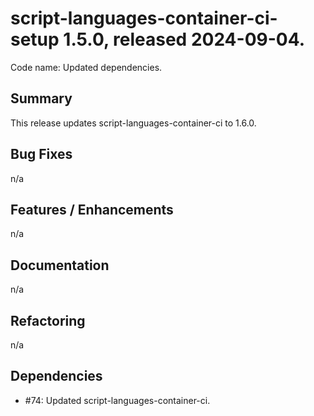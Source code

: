 # script-languages-container-ci-setup 1.5.0, released 2024-09-04.

Code name: Updated dependencies.

## Summary

This release updates script-languages-container-ci to 1.6.0.

## Bug Fixes

n/a 

## Features / Enhancements

n/a

## Documentation

n/a

## Refactoring

n/a

## Dependencies

- #74: Updated script-languages-container-ci.
